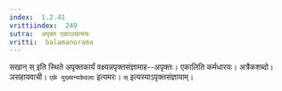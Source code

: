 ```yaml
---
index:  1.2.41
vrittiindex:  249
sutra:  अपृक्त एकाऽल्प्रत्ययः
vritti:  balamanorama 
---
```


सखान् स् इति स्थिते अपृक्तकार्यं वक्ष्यन्नपृक्तसंज्ञामाह--अपृक्तः। एकालिति कर्मधारयः। अत्रैकशब्दो।ञसहायवाची। `एके मुख्यान्यकेवलाः` इत्यमरः। `स्` इत्यस्याऽपृक्तसंज्ञायाम्।


